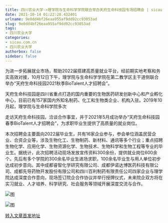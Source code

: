 ```yaml
---
title: 四川农业大学->理学院与生命科学学院联合举办天府生命科技园专场招聘会 | sicau.com.cn
date: 2021-10-14 01:22:28.432401
urlname: 9e0dd4bf26eaa955af9dd92cc93053ad
slug: 9e0dd4bf26eaa955af9dd92cc93053ad
tags: 
- 四川农业大学
categories:
- sicau.com.cn
- 四川农业大学
authorbox: false
sidebar: false
---
```

为进一步拓展就业市场，帮助2022届搭建高质量就业平台，经前期实地考察和务实高效对接，10月12日下午，理学院与生命科学学院在第二教学区主干道侧联合举办“天府生命科技园2021秋季BioTalent人才招聘会”。  

天府生命科技园是四川省重点打造的国内重要的生物医药研发创新中心和产业孵化中心，目前已有157家国内外知名制药、化工和生物类企业、机构入驻。2019年10月起，理学院与生命科学院多次
<!--more-->
走访天府生命科技园，洽谈合作事宜，并于2021年5月成功举办“天府生命科技园春季BioTalent人才招聘会”，为求职毕业生提供了高质量的就业岗位。  

本次招聘会主要面向2022届毕业生，共有16家企业参与，参会单位涵盖民营企业、合资企业等，涉及生物化工、生物制药、新材料、通讯等多个行业；重点招聘生物化学、应用化学、生物资源化学、生物技术、生物科学和生物工程等专业的毕业生。据统计，此次招聘活动现场发放宣传资料300余份，提供就业岗位600余个。先后有多个学院的300余名毕业生进场求职，100余名毕业生与用人单位初步达成初步意向。其中成都睿智化学研究有限公司、成都伊诺达博医药科技有限公司、成都先导药物开发股份有限公司和四川百利制药有限责任公司四家企业与理学院达成深度合作意向，现场签订院企合作协议并举行授牌仪式，未来院企双方将在实习就业、人才培养、科学研究、社会服务等领域开展深度交流与合作。

![图](https://news.sicau.edu.cn/__local/2/A5/CD/FEB3625B6EB2619B7A3FF29F63F_DAD6AA63_2EB2E.jpg)

![图](https://news.sicau.edu.cn/__local/2/8C/4F/AEECB3A6E233DC0A71743DC7D60_C6CEF87E_4C66E.jpg)

[转入文章首发地址](https://news.sicau.edu.cn/info/1078/64890.htm)
